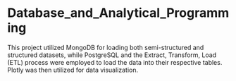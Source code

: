 # Database_and_Analytical_Programming
This project utilized MongoDB for loading both semi-structured and structured datasets, while PostgreSQL and the Extract, Transform, Load (ETL) process were employed to load the data into their respective tables. Plotly was then utilized for data visualization. 

